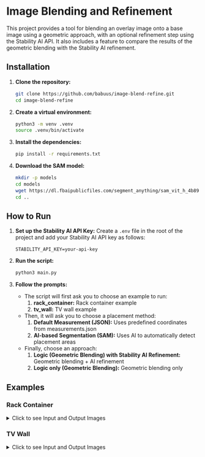 # Image Blending and Refinement

This project provides a tool for blending an overlay image onto a base image using a geometric approach, with an optional refinement step using the Stability AI API. It also includes a feature to compare the results of the geometric blending with the Stability AI refinement.

## Installation

1.  **Clone the repository:**
    ```bash
    git clone https://github.com/babuus/image-blend-refine.git
    cd image-blend-refine
    ```

2.  **Create a virtual environment:**
    ```bash
    python3 -m venv .venv
    source .venv/bin/activate
    ```

3.  **Install the dependencies:**
    ```bash
    pip install -r requirements.txt
    ```

4.  **Download the SAM model:**
    ```bash
    mkdir -p models
    cd models
    wget https://dl.fbaipublicfiles.com/segment_anything/sam_vit_h_4b8939.pth
    cd ..
    ```

## How to Run

1.  **Set up the Stability AI API Key:**
    Create a `.env` file in the root of the project and add your Stability AI API key as follows:
    ```
    STABILITY_API_KEY=your-api-key
    ```

2.  **Run the script:**
    ```bash
    python3 main.py
    ```

3.  **Follow the prompts:**
    -   The script will first ask you to choose an example to run:
        1.  **rack_container:** Rack container example
        2.  **tv_wall:** TV wall example
    -   Then, it will ask you to choose a placement method:
        1.  **Default Measurement (JSON):** Uses predefined coordinates from measurements.json
        2.  **AI-based Segmentation (SAM):** Uses AI to automatically detect placement areas
    -   Finally, choose an approach:
        1.  **Logic (Geometric Blending) with Stability AI Refinement:** Geometric blending + AI refinement
        2.  **Logic only (Geometric Blending):** Geometric blending only

## Examples

### Rack Container

<details>
<summary>Click to see Input and Output Images</summary>

| Input                                   | Output                                           |
| --------------------------------------- | ------------------------------------------------ |
| **Base Image**                          | **Logic Only**                                   |
| <img src="examples/rack_container/base_image.jpg" width="300"> | <img src="output/rack_container_logic.png" width="300">   |
| **Overlay Image**                       | **Stability Blended**                            |
| <img src="examples/rack_container/overlay_image.png" width="300"> | <img src="output/rack_container_stability_blended.png" width="300"> |
|                                         | **Comparison (logic and stability blended)**                                   |
|                                         | <img src="output/rack_container_comparison.png" width="300"> |

</details>

### TV Wall

<details>
<summary>Click to see Input and Output Images</summary>

| Input                               | Output                                       |
| ----------------------------------- | -------------------------------------------- |
| **Base Image**                      | **Logic Only**                               |
| <img src="examples/tv_wall/base_image.jpg" width="300"> | <img src="output/tv_wall_logic.png" width="300">       |
| **Overlay Image**                   | **Stability Blended**                        |
| <img src="examples/tv_wall/overlay_image.png" width="300"> | <img src="output/tv_wall_stability_blended.png" width="300"> |
|                                     | **Comparison (logic and stability blended)
**                               |
|                                     | <img src="output/tv_wall_comparison.png" width="300"> |

</details>
